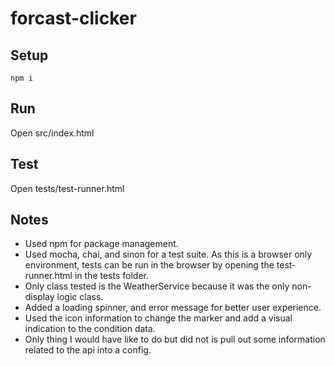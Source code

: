# forcast-clicker

## Setup
```
npm i
```

## Run
Open src/index.html

## Test
Open tests/test-runner.html

## Notes

 - Used npm for package management.
 - Used mocha, chai, and sinon for a test suite. As this is a browser only environment, tests can be run in the browser by opening the test-runner.html in the tests folder.
 - Only class tested is the WeatherService because it was the only non-display logic class.
 - Added a loading spinner, and error message for better user experience.
 - Used the icon information to change the marker and add a visual indication to the condition data.
 - Only thing I would have like to do but did not is pull out some information related to the api into a config.